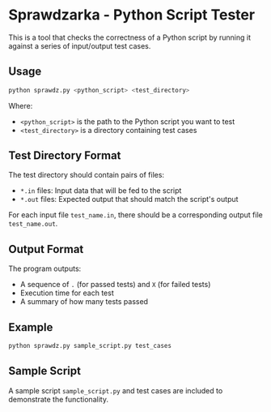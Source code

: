 # Sprawdzarka - Python Script Tester

This is a tool that checks the correctness of a Python script by running it against a series of input/output test cases.

## Usage

```bash
python sprawdz.py <python_script> <test_directory>
```

Where:
- `<python_script>` is the path to the Python script you want to test
- `<test_directory>` is a directory containing test cases

## Test Directory Format

The test directory should contain pairs of files:
- `*.in` files: Input data that will be fed to the script
- `*.out` files: Expected output that should match the script's output

For each input file `test_name.in`, there should be a corresponding output file `test_name.out`.

## Output Format

The program outputs:
- A sequence of `.` (for passed tests) and `X` (for failed tests)
- Execution time for each test
- A summary of how many tests passed

## Example

```bash
python sprawdz.py sample_script.py test_cases
```

## Sample Script

A sample script `sample_script.py` and test cases are included to demonstrate the functionality. 